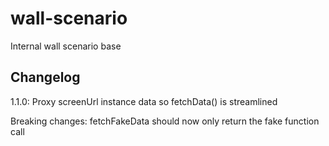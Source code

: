 # wall-scenario
Internal wall scenario base

## Changelog
1.1.0: Proxy screenUrl instance data so fetchData() is streamlined
    
Breaking changes: fetchFakeData should now only return the fake function call
